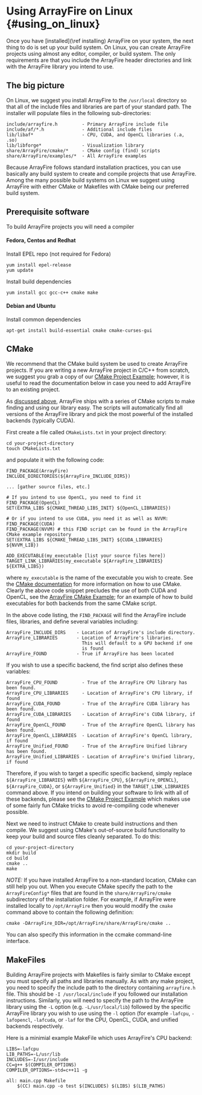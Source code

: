Using ArrayFire on Linux {#using_on_linux}
=====

Once you have [installed](\ref installing) ArrayFire on your system, the next thing to do is
set up your build system. On Linux, you can create ArrayFire projects using
almost any editor, compiler, or build system. The only requirements are
that you include the ArrayFire header directories and link with the ArrayFire
library you intend to use.

## The big picture

On Linux, we suggest you install ArrayFire to the `/usr/local` directory
so that all of the include files and libraries are part of your standard path.
The installer will populate files in the following sub-directories:

    include/arrayfire.h         - Primary ArrayFire include file
    include/af/*.h              - Additional include files
    lib/libaf*                  - CPU, CUDA, and OpenCL libraries (.a, .so)
    lib/libforge*               - Visualization library
    share/ArrayFire/cmake/*     - CMake config (find) scripts
    share/ArrayFire/examples/*  - All ArrayFire examples

Because ArrayFire follows standard installation practices, you can use basically
any build system to create and compile projects that use ArrayFire.
Among the many possible build systems on Linux we suggest using ArrayFire with
either CMake or Makefiles with CMake being our preferred build system.

## Prerequisite software

To build ArrayFire projects you will need a compiler

#### Fedora, Centos and Redhat

Install EPEL repo (not required for Fedora)

~~~~~~~~~~~~~~~~~~~~~~~~~~~~~~~~~~~~~~~~~~
yum install epel-release
yum update
~~~~~~~~~~~~~~~~~~~~~~~~~~~~~~~~~~~~~~~~~~

Install build dependencies

~~~~~~~~~~~~~~~~~~~~~~~~~~~~~~~~~~~~~~~~~~~~
yum install gcc gcc-c++ cmake make
~~~~~~~~~~~~~~~~~~~~~~~~~~~~~~~~~~~~~~~~~~~~

#### Debian and Ubuntu

Install common dependencies

~~~~~~~~~~~~~~~~~~~~~~~~~~~~~~~~~~~~~~~~~~~~~~~~~~~~~~~~~~~~~~~~
apt-get install build-essential cmake cmake-curses-gui
~~~~~~~~~~~~~~~~~~~~~~~~~~~~~~~~~~~~~~~~~~~~~~~~~~~~~~~~~~~~~~~~

## CMake

We recommend that the CMake build system be used to create ArrayFire projects.
If you are writing a new ArrayFire project in C/C++ from scratch, we suggest
you grab a copy of our
[CMake Project Example](https://github.com/arrayfire/arrayfire-project-templates);
however, it is useful to read the documentation below in case you need to add
ArrayFire to an existing project.

As [discussed above](#big-picture), ArrayFire ships with a series of CMake
scripts to make finding and using our library easy.
The scripts will automatically find all versions of the ArrayFire library
and pick the most powerful of the installed backends (typically CUDA).

First create a file called `CMakeLists.txt` in your project directory:

    cd your-project-directory
    touch CMakeLists.txt

and populate it with the following code:

    FIND_PACKAGE(ArrayFire)
    INCLUDE_DIRECTORIES(${ArrayFire_INCLUDE_DIRS})

    ... [gather source files, etc.]

    # If you intend to use OpenCL, you need to find it
    FIND_PACKAGE(OpenCL)
    SET(EXTRA_LIBS ${CMAKE_THREAD_LIBS_INIT} ${OpenCL_LIBRARIES})

    # Or if you intend to use CUDA, you need it as well as NVVM:
    FIND_PACKAGE(CUDA)
    FIND_PACKAGE(NVVM) # this FIND script can be found in the ArrayFire CMake example repository
    SET(EXTRA_LIBS ${CMAKE_THREAD_LIBS_INIT} ${CUDA_LIBRARIES} ${NVVM_LIB})

    ADD_EXECUTABLE(my_executable [list your source files here])
    TARGET_LINK_LIBRARIES(my_executable ${ArrayFire_LIBRARIES} ${EXTRA_LIBS})

where `my_executable` is the name of the executable you wish to create.
See the [CMake documentation](https://cmake.org/documentation/) for more
information on how to use CMake.
Clearly the above code snippet precludes the use of both CUDA and OpenCL, see
the
[ArrayFire CMake Example](https://github.com/arrayfire/arrayfire-project-templates/tree/master/CMake);
for an example of how to build executables for both backends from the same
CMake script.

In the above code listing, the `FIND_PACKAGE` will find the ArrayFire include
files, libraries, and define several variables including:

    ArrayFire_INCLUDE_DIRS    - Location of ArrayFire's include directory.
    ArrayFire_LIBRARIES       - Location of ArrayFire's libraries.
                                This will default to a GPU backend if one
                                is found
    ArrayFire_FOUND           - True if ArrayFire has been located

If you wish to use a specific backend, the find script also defines these variables:

    ArrayFire_CPU_FOUND         - True of the ArrayFire CPU library has been found.
    ArrayFire_CPU_LIBRARIES     - Location of ArrayFire's CPU library, if found
    ArrayFire_CUDA_FOUND        - True of the ArrayFire CUDA library has been found.
    ArrayFire_CUDA_LIBRARIES    - Location of ArrayFire's CUDA library, if found
    ArrayFire_OpenCL_FOUND      - True of the ArrayFire OpenCL library has been found.
    ArrayFire_OpenCL_LIBRARIES  - Location of ArrayFire's OpenCL library, if found
    ArrayFire_Unified_FOUND     - True of the ArrayFire Unified library has been found.
    ArrayFire_Unified_LIBRARIES - Location of ArrayFire's Unified library, if found

Therefore, if you wish to target a specific specific backend, simply replace
`${ArrayFire_LIBRARIES}` with `${ArrayFire_CPU}`, `${ArrayFire_OPENCL}`,
`${ArrayFire_CUDA}`, or `${ArrayFire_Unified}` in the `TARGET_LINK_LIBRARIES`
command above.
If you intend on building your software to link with all of these backends,
please see the
[CMake Project Example](https://github.com/arrayfire/arrayfire-project-templates)
which makes use of some fairly fun CMake tricks to avoid re-compiling code
whenever possible.

Next we need to instruct CMake to create build instructions and then compile.
We suggest using CMake's out-of-source build functionality to keep your build
and source files cleanly separated. To do this:

    cd your-project-directory
    mkdir build
    cd build
    cmake ..
    make

*NOTE:* If you have installed ArrayFire to a non-standard location, CMake can
still help you out. When you execute CMake specify the path to the
`ArrayFireConfig*` files that are found in the `share/ArrayFire/cmake`
subdirectory of the installation folder.
For example, if ArrayFire were installed locally to `/opt/ArrayFire` then you
would modify the `cmake` command above to contain the following definition:

    cmake -DArrayFire_DIR=/opt/ArrayFire/share/ArrayFire/cmake ..

You can also specify this information in the ccmake command-line interface.

## MakeFiles

Building ArrayFire projects with Makefiles is fairly similar to CMake except
you must specify all paths and libraries manually.
As with any make project, you need to specify the include path to the
directory containing `arrayfire.h` file.
This should be `-I /usr/local/include` if you followed our installation
instructions.
Similarly, you will need to specify the path to the ArrayFire library using
the `-L` option (e.g. `-L/usr/local/lib`) followed by the specific ArrayFire
library you wish to use using the `-l` option (for example `-lafcpu`,
`-lafopencl`, `-lafcuda`, or `-laf` for the CPU, OpenCL, CUDA, and unified
backends respectively.

Here is a minimial example MakeFile which uses ArrayFire's CPU backend:

    LIBS=-lafcpu
    LIB_PATHS=-L/usr/lib
    INCLUDES=-I/usr/include
    CC=g++ $(COMPILER_OPTIONS)
    COMPILER_OPTIONS=-std=c++11 -g

    all: main.cpp Makefile
        $(CC) main.cpp -o test $(INCLUDES) $(LIBS) $(LIB_PATHS)
